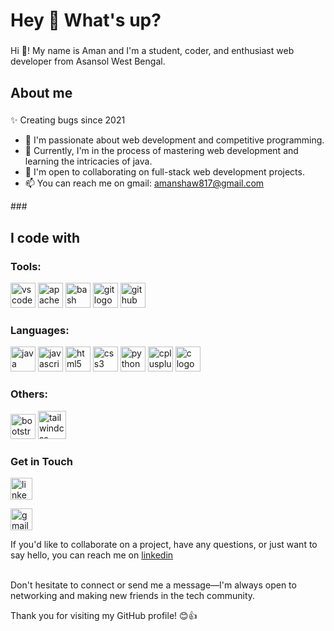 <h1 align="left">Hey 👋 What's up?</h1>

###

<p align="left">Hi 👋! My name is Aman and I'm a student, coder, and enthusiast web developer from Asansol West Bengal.</p>

###

<h2 align="left">About me</h2>

###

<p align="left">✨ Creating bugs since 2021</p>
<ul>
    <li>👀 I'm passionate about web development and competitive programming.</li>
    <li>🌱 Currently, I'm in the process of mastering web development and learning the intricacies of java.</li>
    <li>💞️ I'm open to collaborating on full-stack web development projects.</li>
    <li>📫 You can reach me on gmail: <a href="mailto:amanshaw817@gmail.com">amanshaw817@gmail.com</a></li>
</ul>
###

<h2 align="left">I code with</h2>

<h3>Tools:</h3>
<div>
    <img src="https://cdn.jsdelivr.net/gh/devicons/devicon/icons/vscode/vscode-original.svg" height="40" alt="vscode logo" />
    <img src="https://cdn.jsdelivr.net/gh/devicons/devicon/icons/apache/apache-original.svg" height="40" alt="apache logo" />
    <img src="https://cdn.jsdelivr.net/gh/devicons/devicon/icons/bash/bash-original.svg" height="40" alt="bash logo" />
    <img src="https://cdn.jsdelivr.net/gh/devicons/devicon/icons/git/git-original.svg" height="40" alt="git logo" />
    <img src="https://cdn.jsdelivr.net/gh/devicons/devicon/icons/github/github-original.svg" height="40" alt="github logo" />
</div>

<!-- Languages -->
<h3>Languages:</h3>
<div>  
    <img src="https://cdn.jsdelivr.net/gh/devicons/devicon/icons/java/java-original.svg" height="40" alt="java logo" />  
    <img src="https://cdn.jsdelivr.net/gh/devicons/devicon/icons/javascript/javascript-original.svg" height="40" alt="javascript logo" />  
    <img src="https://cdn.jsdelivr.net/gh/devicons/devicon/icons/html5/html5-original.svg" height="40" alt="html5 logo" />  
    <img src="https://cdn.jsdelivr.net/gh/devicons/devicon/icons/css3/css3-original.svg" height="40" alt="css3 logo" />  
    <img src="https://cdn.jsdelivr.net/gh/devicons/devicon/icons/python/python-original.svg" height="40" alt="python logo" />  
    <img src="https://cdn.jsdelivr.net/gh/devicons/devicon/icons/cplusplus/cplusplus-original.svg" height="40" alt="cplusplus logo" />  
    <img src="https://cdn.jsdelivr.net/gh/devicons/devicon/icons/c/c-original.svg" height="40" alt="c logo" />  
</div>

<!-- Others -->
<h3>Others:</h3>
<div>
  <img src="https://cdn.jsdelivr.net/gh/devicons/devicon/icons/bootstrap/bootstrap-original.svg" height="40" alt="bootstrap logo" />  
<img src="https://cdn.jsdelivr.net/gh/devicons/devicon/icons/tailwindcss/tailwindcss-original-wordmark.svg" height="45" alt="tailwindcss logo" /> <!-- Increased height -->  
</div>
<div>
    <h3>Get in Touch</h3>
    
<a href="https://www.linkedin.com/in/amanshaw445/">   <img src="https://img.shields.io/static/v1?message=LinkedIn&logo=linkedin&label=&color=0077B5&logoColor=white&labelColor=&style=for-the-badge" height="35" alt="linkedin logo"  /> </a>
    
<a href="mailto:amanshaw817@gmail.com">   <img src="https://img.shields.io/static/v1?message=Gmail&logo=gmail&label=&color=D14836&logoColor=white&labelColor=&style=for-the-badge" height="35" alt="gmail logo"  /> </a>
    
<p>If you'd like to collaborate on a project, have any questions, or just want to say hello, you can reach me on
  <a href="https://www.linkedin.com/in/amanshaw445/">linkedin</a></p>
<br> Don't hesitate to connect or send me a message—I'm always open to networking and making new friends in the tech community.</p>
</div>
<p>Thank you for visiting my GitHub profile! 😊👍</p>
</div>
</body>
</html>
